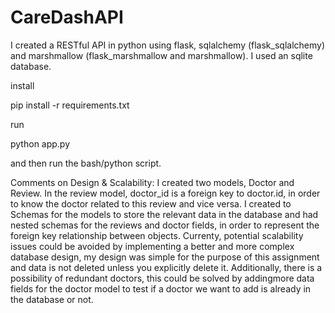 # CareDashAPI

I created a RESTful API in python using flask, sqlalchemy (flask_sqlalchemy) and marshmallow (flask_marshmallow and marshmallow). I used an sqlite database. 

install

pip install -r requirements.txt

run

python app.py

and then run the bash/python script.


Comments on Design & Scalability:
  I created two models, Doctor and Review. In the review model, doctor_id is a foreign key to doctor.id, in order to know the doctor related to this review and vice versa. I created to Schemas for the models to store the relevant data in the database and had nested schemas for the reviews and doctor fields, in order to represent the foreign key relationship between objects. Currenty, potential scalability issues could be avoided by implementing a better and more complex database design, my design was simple for the purpose of this assignment and data is not deleted unless you explicitly delete it. Additionally, there is a possibility of redundant doctors, this could be solved by addingmore data fields for the doctor model to test if a doctor we want to add is already in the database or not.  
